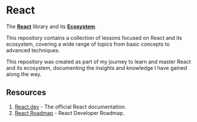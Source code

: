 # React

The [**React**](./mds/react/README.md) library and its [**Ecosystem**](./mds/libraries/react-ecosystem.md).

This repository contains a collection of lessons focused on React and its ecosystem, covering a wide range of topics from basic concepts to advanced techniques.

This repository was created as part of my journey to learn and master React and its ecosystem, documenting the insights and knowledge I have gained along the way.

## Resources

1. [React.dev](https://react.dev/) - The official React documentation.
2. [React Roadmap](https://roadmap.sh/react) - React Developer Roadmap.
